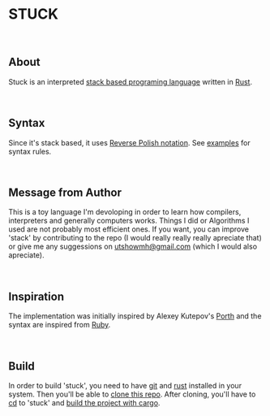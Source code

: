 # STUCK

</br>

## About

Stuck is an interpreted [stack based programing language](https://en.wikipedia.org/wiki/Stack-oriented_programming) written in [Rust](https://www.rust-lang.org).

</br>

## Syntax

Since it's stack based, it uses [Reverse Polish notation](https://en.wikipedia.org/wiki/Reverse_Polish_notation). See [examples](https://github.com/utshowmh/stuck/tree/main/examples) for syntax rules.

</br>

## Message from Author

This is a toy language I'm devoloping in order to learn how compilers, interpreters and generally computers works. Things I did or Algorithms I used are not probably most efficient ones. If you want, you can improve 'stack' by contributing to the repo (I would really really really apreciate that) or give me any suggessions on utshowmh@gmail.com (which I would also apreciate).

</br>

## Inspiration

The implementation was initially inspired by Alexey Kutepov's [Porth](https://gitlab.com/tsoding/porth) and the syntax are inspired from [Ruby](https://www.ruby-lang.org/en/).

</br>

## Build

In order to build 'stuck', you need to have [git](https://git-scm.com/downloads) and [rust](https://www.rust-lang.org/tools/install) installed in your system. Then you'll be able to [clone this repo](https://docs.github.com/en/repositories/creating-and-managing-repositories/cloning-a-repository). After cloning, you'll have to [cd](https://en.wikipedia.org/wiki/Cd_(command)) to 'stuck' and [build the project with cargo](https://doc.rust-lang.org/cargo/commands/cargo-build.html).
